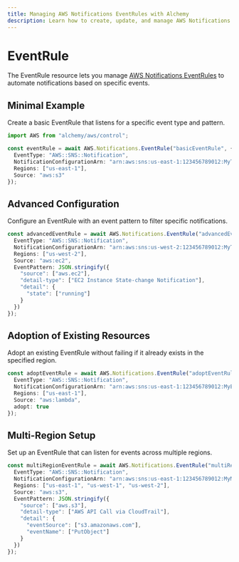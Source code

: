 ```yaml
---
title: Managing AWS Notifications EventRules with Alchemy
description: Learn how to create, update, and manage AWS Notifications EventRules using Alchemy Cloud Control.
---
```


# EventRule

The EventRule resource lets you manage [AWS Notifications EventRules](https://docs.aws.amazon.com/notifications/latest/userguide/) to automate notifications based on specific events.

## Minimal Example

Create a basic EventRule that listens for a specific event type and pattern.

```ts
import AWS from "alchemy/aws/control";

const eventRule = await AWS.Notifications.EventRule("basicEventRule", {
  EventType: "AWS::SNS::Notification",
  NotificationConfigurationArn: "arn:aws:sns:us-east-1:123456789012:MyTopic",
  Regions: ["us-east-1"],
  Source: "aws:s3"
});
```

## Advanced Configuration

Configure an EventRule with an event pattern to filter specific notifications.

```ts
const advancedEventRule = await AWS.Notifications.EventRule("advancedEventRule", {
  EventType: "AWS::SNS::Notification",
  NotificationConfigurationArn: "arn:aws:sns:us-west-2:123456789012:MyTopic",
  Regions: ["us-west-2"],
  Source: "aws:ec2",
  EventPattern: JSON.stringify({
    "source": ["aws.ec2"],
    "detail-type": ["EC2 Instance State-change Notification"],
    "detail": {
      "state": ["running"]
    }
  })
});
```

## Adoption of Existing Resources

Adopt an existing EventRule without failing if it already exists in the specified region.

```ts
const adoptEventRule = await AWS.Notifications.EventRule("adoptEventRule", {
  EventType: "AWS::SNS::Notification",
  NotificationConfigurationArn: "arn:aws:sns:us-east-1:123456789012:MyExistingTopic",
  Regions: ["us-east-1"],
  Source: "aws:lambda",
  adopt: true
});
```

## Multi-Region Setup

Set up an EventRule that can listen for events across multiple regions.

```ts
const multiRegionEventRule = await AWS.Notifications.EventRule("multiRegionEventRule", {
  EventType: "AWS::SNS::Notification",
  NotificationConfigurationArn: "arn:aws:sns:us-east-1:123456789012:MyMultiRegionTopic",
  Regions: ["us-east-1", "us-west-1", "us-west-2"],
  Source: "aws:s3",
  EventPattern: JSON.stringify({
    "source": ["aws.s3"],
    "detail-type": ["AWS API Call via CloudTrail"],
    "detail": {
      "eventSource": ["s3.amazonaws.com"],
      "eventName": ["PutObject"]
    }
  })
});
```